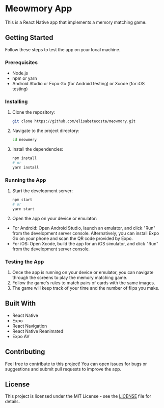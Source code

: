 # Meowmory App

This is a React Native app that implements a memory matching game.

## Getting Started

Follow these steps to test the app on your local machine.

### Prerequisites

- Node.js
- npm or yarn
- Android Studio or Expo Go (for Android testing) or Xcode (for iOS testing)

### Installing

1. Clone the repository:

   ```bash
   git clone https://github.com/elisabetecosta/meowmory.git

2. Navigate to the project directory:

    ```bash
    cd meowmery

3. Install the dependencies:

    ```bash
    npm install
    # or
    yarn install

### Running the App

1. Start the development server:

    ```bash
    npm start
    # or
    yarn start
    
2. Open the app on your device or emulator:

- For Android: Open Android Studio, launch an emulator, and click "Run" from the development server console. Alternatively, you can install Expo Go on your phone and scan the QR code provided by Expo.
- For iOS: Open Xcode, build the app for an iOS simulator, and click "Run" from the development server console.

### Testing the App

1. Once the app is running on your device or emulator, you can navigate through the screens to play the memory matching game.
2. Follow the game's rules to match pairs of cards with the same images.
3. The game will keep track of your time and the number of flips you make.

## Built With
- React Native
- Expo
- React Navigation
- React Native Reanimated
- Expo AV

## Contributing
Feel free to contribute to this project! You can open issues for bugs or suggestions and submit pull requests to improve the app.

## License
This project is licensed under the MIT License - see the [LICENSE](https://github.com/elisabetecosta/meowmory/blob/65211b015ce69bef46a3e49ab8181c5a64bc2ae7/LICENSE.txt) file for details.
